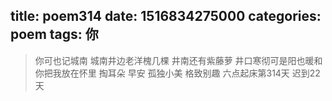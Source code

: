 title: poem314
date: 1516834275000
categories: poem
tags: 你
---
> 你可也记城南
城南井边老洋槐几棵
井南还有紫藤萝
井口寒彻可是阳也暖和
你把我放在怀里
掏耳朵
早安
孤独小美
格致别趣
六点起床第314天 迟到22天